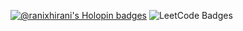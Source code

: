 [![@ranixhirani's Holopin badges](https://holopin.me/ranixhirani)](https://holopin.io/@ranixhirani)
![LeetCode Badges](https://leetcode-badge-showcase.vercel.app/api?username={your-leetcode-username})
